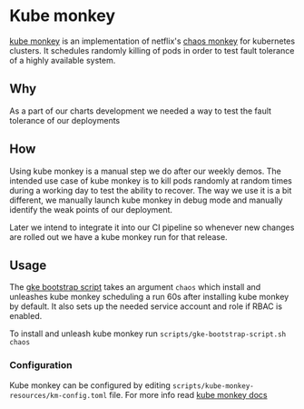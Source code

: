 # Kube monkey

[kube monkey](https://github.com/asobti/kube-monkey) is an implementation of netflix's [chaos monkey](https://github.com/Netflix/chaosmonkey) for kubernetes clusters. It schedules randomly killing of pods
in order to test fault tolerance of a highly available system.

## Why

As a part of our charts development we needed a way to test the fault tolerance of our deployments

## How

Using kube monkey is a manual step we do after our weekly demos. The intended use case of kube monkey is
to kill pods randomly at random times during a working day to test the ability to recover. The way we use it
is a bit different, we manually launch kube monkey in debug mode and manually identify the weak points of our deployment.

Later we intend to integrate it into our CI pipeline so whenever new changes are rolled out we have a kube monkey run for that
release.


## Usage

The [gke bootstrap script](https://gitlab.com/charts/gitlab/blob/master/scripts/gke_bootstrap_script.sh) takes an argument `chaos` which install and unleashes kube monkey
scheduling a run 60s after installing kube monkey by default. It also sets up the needed service account and role if RBAC is enabled.

To install and unleash kube monkey run `scripts/gke-bootstrap-script.sh chaos`

### Configuration

Kube monkey can be configured by editing `scripts/kube-monkey-resources/km-config.toml` file. For more info read [kube monkey docs](https://github.com/asobti/kube-monkey#configuring)
